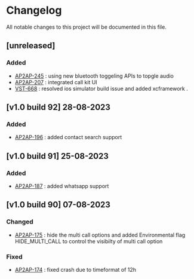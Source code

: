 # Changelog 

All notable changes to this project will be documented in this file.

## [unreleased]

### Added
* [AP2AP-245](https://exotel.atlassian.net/browse/AP2AP-245) : using new bluetooth toggeling APIs to topgle audio
* [AP2AP-207](https://exotel.atlassian.net/browse/AP2AP-207) : integrated call kit UI
* [VST-668](https://exotel.atlassian.net/browse/VST-668) : resolved ios simulator build issue and  added xcframework .

## [v1.0 build 92] 28-08-2023

### Added
* [AP2AP-196](https://exotel.atlassian.net/browse/AP2AP-196) : added contact search support

## [v1.0 build 91]  25-08-2023

### Added
* [AP2AP-187](https://exotel.atlassian.net/browse/AP2AP-187) : added whatsapp support

## [v1.0 build 90]  07-08-2023

### Changed
*   [AP2AP-175](https://exotel.atlassian.net/browse/AP2AP-175) : hide the multi call options and added Environmental flag HIDE_MULTI_CALL to control the visibilty of multi call option

### Fixed
*  [AP2AP-174](https://exotel.atlassian.net/browse/AP2AP-174) : fixed crash due to timeformat of 12h  